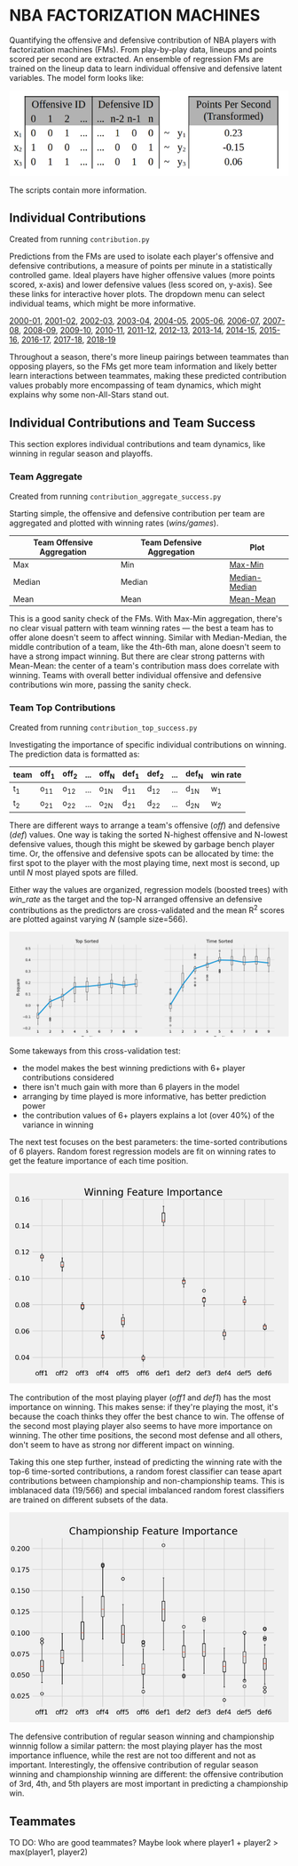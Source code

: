 # NBA FACTORIZATION MACHINES

Quantifying the offensive and defensive contribution of NBA players with factorization machines (FMs). From play-by-play data, lineups and points scored per second are extracted. An ensemble of regression FMs are trained on the lineup data to learn individual offensive and defensive latent variables. The model form looks like:

![](sparse_regression.png)

The scripts contain more information.

## Individual Contributions

Created from running `contribution.py`

Predictions from the FMs are used to isolate each player's offensive and defensive contributions, a measure of points per minute in a statistically controlled game. Ideal players have higher offensive values (more points scored, x-axis) and lower defensive values (less scored on, y-axis). See these links for interactive hover plots. The dropdown menu can select individual teams, which might be more informative.

[2000-01](https://jpleet.github.io/nba-factory/data/plots/contribution/2000-01.html), 
[2001-02](https://jpleet.github.io/nba-factory/data/plots/contribution/2001-02.html), 
[2002-03](https://jpleet.github.io/nba-factory/data/plots/contribution/2002-03.html), 
[2003-04](https://jpleet.github.io/nba-factory/data/plots/contribution/2003-04.html), 
[2004-05](https://jpleet.github.io/nba-factory/data/plots/contribution/2004-05.html), 
[2005-06](https://jpleet.github.io/nba-factory/data/plots/contribution/2005-06.html), 
[2006-07](https://jpleet.github.io/nba-factory/data/plots/contribution/2006-07.html), 
[2007-08](https://jpleet.github.io/nba-factory/data/plots/contribution/2007-08.html), 
[2008-09](https://jpleet.github.io/nba-factory/data/plots/contribution/2008-09.html), 
[2009-10](https://jpleet.github.io/nba-factory/data/plots/contribution/2009-10.html), 
[2010-11](https://jpleet.github.io/nba-factory/data/plots/contribution/2010-11.html), 
[2011-12](https://jpleet.github.io/nba-factory/data/plots/contribution/2011-12.html), 
[2012-13](https://jpleet.github.io/nba-factory/data/plots/contribution/2012-13.html), 
[2013-14](https://jpleet.github.io/nba-factory/data/plots/contribution/2013-14.html), 
[2014-15](https://jpleet.github.io/nba-factory/data/plots/contribution/2014-15.html), 
[2015-16](https://jpleet.github.io/nba-factory/data/plotscontribution/2015-16.html), 
[2016-17](https://jpleet.github.io/nba-factory/data/plots/contribution/2016-17.html), 
[2017-18](https://jpleet.github.io/nba-factory/data/plots/contribution/2017-18.html), 
[2018-19](https://jpleet.github.io/nba-factory/data/plots/contribution/2018-19.html)

Throughout a season, there's more lineup pairings between teammates than opposing players, so the FMs get more team information and likely better learn interactions between teammates, making these predicted contribution values probably more encompassing of team dynamics, which might explains why some non-All-Stars stand out. 

## Individual Contributions and Team Success

This section explores individual contributions and team dynamics, like winning in regular season and playoffs.

### Team Aggregate

Created from running `contribution_aggregate_success.py`

Starting simple, the offensive and defensive contribution per team are aggregated and plotted with winning rates (_wins/games_). 

| Team Offensive Aggregation | Team Defensive  Aggregation | Plot                                                                                                  |
|----------------------------|-----------------------------|-------------------------------------------------------------------------------------------------------|
| Max                        | Min                         | [Max-Min](https://jpleet.github.io/nba-factory/data/plots/aggregate_success/max_min.html)             |
| Median                     | Median                      | [Median-Median](https://jpleet.github.io/nba-factory/data/plots/aggregate_success/median_median.html) |
| Mean                       | Mean                        | [Mean-Mean](https://jpleet.github.io/nba-factory/data/plots/aggregate_success/mean_mean.html)         |

This is a good sanity check of the FMs. With Max-Min aggregation, there's no clear visual pattern with team winning rates &mdash; the best a team has to offer alone doesn't seem to affect winning. Similar with Median-Median, the middle contribution of a team, like the 4th-6th man, alone doesn't seem to have a strong impact winning. But there are clear strong patterns with Mean-Mean: the center of a team's contribution mass does correlate with winning. Teams with overall better individual offensive and defensive contributions win more, passing the sanity check.

### Team Top Contributions

Created from running `contribution_top_success.py`

Investigating the importance of specific individual contributions on winning. The prediction data is formatted as:

| team          | off<sub>1</sub> | off<sub>2</sub> | ... | off<sub>N</sub> | def<sub>1</sub> | def<sub>2</sub> | ... | def<sub>N</sub> | win rate      | 
|---------------|-----------------|-----------------|-----|-----------------|-----------------|-----------------|-----|-----------------|---------------|
| t<sub>1</sub> | o<sub>11</sub>  | o<sub>12</sub>   | ... | o<sub>1N</sub>   | d<sub>11</sub>  | d<sub>12</sub>   | ... | d<sub>1N</sub>   | w<sub>1</sub> |
| t<sub>2</sub> | o<sub>21</sub>  | o<sub>22</sub>   | ... | o<sub>2N</sub>   | d<sub>21</sub>  | d<sub>22</sub>   | ... | d<sub>2N</sub>   | w<sub>2</sub> |

There are different ways to arrange a team's offensive (_off_) and defensive (_def_) values. One way is taking the sorted N-highest offensive and N-lowest defensive values, though this might be skewed by garbage bench player time. Or, the offensive and defensive spots can be allocated by time: the first spot to the player with the most playing time, next most is second, up until _N_ most played spots are filled.  


Either way the values are organized, regression models (boosted trees) with *win_rate* as the target and the top-N arranged offensive an defensive contributions as the predictors are cross-validated and the mean R<sup>2</sup> scores are plotted against varying *N* (sample size=566). 

    
![](data/plots/top_success/cross_val_test.png)
    
Some takeways from this cross-validation test:
- the model makes the best winning predictions with 6+ player contributions considered
- there isn't much gain with more than 6 players in the model
- arranging by time played is more informative, has better prediction power
- the contribution values of 6+ players explains a lot (over 40%) of the variance in winning

The next test focuses on the best parameters: the time-sorted contributions of 6 players. Random forest regression models are fit on winning rates to get the feature importance of each time position.

![](data/plots/top_success/winning_importance.png)

The contribution of the most playing player (*off1* and *def1*) has the most importance on winning. This makes sense: if they're playing the most, it's because the coach thinks they offer the best chance to win. The offense of the second most playing player also seems to have more importance on winning. The other time positions, the second most defense and all others, don't seem to have as strong nor different impact on winning. 

Taking this one step further, instead of predicting the winning rate with the top-6 time-sorted contributions, a random forest classifier can tease apart contributions between championship and non-championship teams. This is imblanaced data (19/566) and special imbalanced random forest classifiers are trained on different subsets of the data.
    
![](data/plots/top_success/championship_importance.png)

The defensive contribution of regular season winning and championship winnnig follow a similar pattern: the most playing player has the most importance influence, while the rest are not too different and not as important. Interestingly, the offensive contribution of regular season winning and championship winning are different: the offensive contribution of 3rd, 4th, and 5th players are most important in predicting a championship win.  

## Teammates

TO DO: Who are good teammates? Maybe look where player1 + player2 > max(player1, player2) 